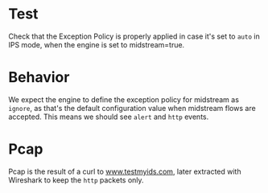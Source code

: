 # Test

Check that the Exception Policy is properly applied in case it's set to
``auto`` in IPS mode, when the engine is set to midstream=true.

# Behavior

We expect the engine to define the exception policy for midstream as `ignore`,
as that's the default configuration value when midstream flows are accepted.
This means we should see ``alert`` and ``http`` events.

# Pcap

Pcap is the result of a curl to www.testmyids.com, later extracted with
Wireshark to keep the ``http`` packets only.
